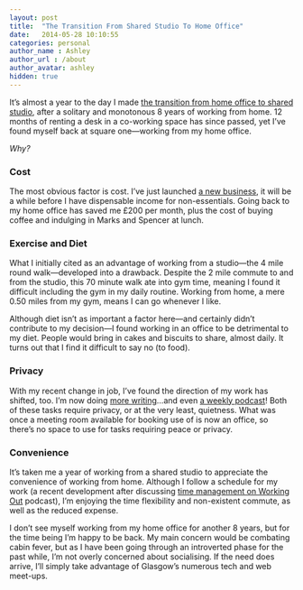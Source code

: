 ```yaml
---
layout: post
title:  "The Transition From Shared Studio To Home Office"
date:   2014-05-28 10:10:55
categories: personal
author_name : Ashley
author_url : /about
author_avatar: ashley
hidden: true
---
```

<p>It&#8217;s almost a year to the day I made <a href="http://iamashley.co.uk/blog/the-transition-from-home-office-to-shared-studio/">the transition from home office to shared studio</a>, after a solitary and monotonous 8 years of working from home. 12 months of renting a desk in a co-working space has since passed, yet I&#8217;ve found myself back at square one—working from my home office.</p>
<p><em>Why?</em></p>

<!--more-->


<h3>Cost</h3>
<p>The most obvious factor is cost. I&#8217;ve just launched <a href="http://insurancebyjack.co.uk">a new business</a>, it will be a while before I have dispensable income for non-essentials. Going back to my home office has saved me £200 per month, plus the cost of buying coffee and indulging in Marks and Spencer at lunch.</p>
<h3>Exercise and Diet</h3>
<p>What I initially cited as an advantage of working from a studio—the 4 mile round walk—developed into a drawback. Despite the 2 mile commute to and from the studio, this 70 minute walk ate into gym time, meaning I found it difficult including the gym in my daily routine. Working from home, a mere 0.50 miles from my gym, means I can go whenever I like.</p>
<p>Although diet isn&#8217;t as important a factor here—and certainly didn&#8217;t contribute to my decision—I found working in an office to be detrimental to my diet. People would bring in cakes and biscuits to share, almost daily. It turns out that I find it difficult to say no (to food).</p>
<h3>Privacy</h3>
<p>With my recent change in job, I&#8217;ve found the direction of my work has shifted, too. I&#8217;m now doing <a href="http://insurancebyjack.co.uk/blog">more writing</a>…and even <a href="http://workingoutpodcast.com">a weekly podcast</a>! Both of these tasks require privacy, or at the very least, quietness. What was once a meeting room available for booking use of is now an office, so there&#8217;s no space to use for tasks requiring peace or privacy.</p>
<h3>Convenience</h3>
<p>It&#8217;s taken me a year of working from a shared studio to appreciate the convenience of working from home. Although I follow a schedule for my work (a recent development after discussing <a href="http://workingoutpodcast.com/2014/05/14/02-time-mismanagement-and-saying-no.html">time management on Working Out</a> podcast), I&#8217;m enjoying the time flexibility and non-existent commute, as well as the reduced expense.</p>
<p>I don&#8217;t see myself working from my home office for another 8 years, but for the time being I&#8217;m happy to be back. My main concern would be combating cabin fever, but as I have been going through an introverted phase for the past while, I&#8217;m not overly concerned about socialising. If the need does arrive, I&#8217;ll simply take advantage of Glasgow&#8217;s numerous tech and web meet-ups. </p>